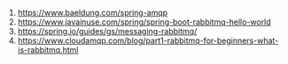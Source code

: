 1. https://www.baeldung.com/spring-amqp
2. https://www.javainuse.com/spring/spring-boot-rabbitmq-hello-world
3. https://spring.io/guides/gs/messaging-rabbitmq/
4. https://www.cloudamqp.com/blog/part1-rabbitmq-for-beginners-what-is-rabbitmq.html

